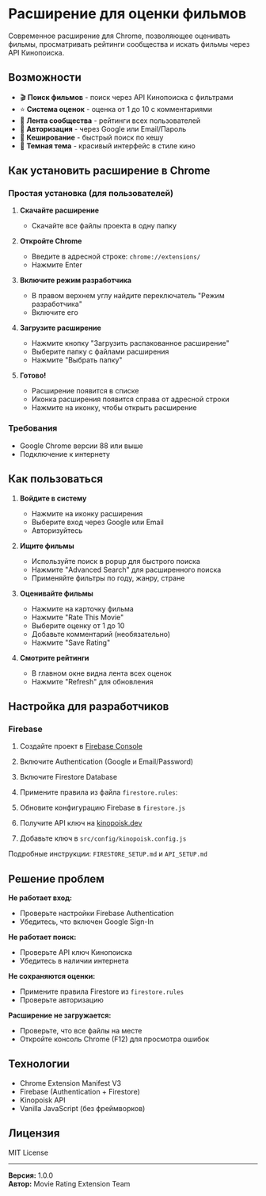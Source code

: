# Расширение для оценки фильмов

Современное расширение для Chrome, позволяющее оценивать фильмы, просматривать рейтинги сообщества и искать фильмы через API Кинопоиска.

## Возможности

- 🎬 **Поиск фильмов** - поиск через API Кинопоиска с фильтрами
- ⭐ **Система оценок** - оценка от 1 до 10 с комментариями
- 👥 **Лента сообщества** - рейтинги всех пользователей
- 🔐 **Авторизация** - через Google или Email/Пароль
- 💾 **Кеширование** - быстрый поиск по кешу
- 🎨 **Темная тема** - красивый интерфейс в стиле кино

## Как установить расширение в Chrome

### Простая установка (для пользователей)

1. **Скачайте расширение**
   - Скачайте все файлы проекта в одну папку

2. **Откройте Chrome**
   - Введите в адресной строке: `chrome://extensions/`
   - Нажмите Enter

3. **Включите режим разработчика**
   - В правом верхнем углу найдите переключатель "Режим разработчика"
   - Включите его

4. **Загрузите расширение**
   - Нажмите кнопку "Загрузить распакованное расширение"
   - Выберите папку с файлами расширения
   - Нажмите "Выбрать папку"

5. **Готово!**
   - Расширение появится в списке
   - Иконка расширения появится справа от адресной строки
   - Нажмите на иконку, чтобы открыть расширение

### Требования

- Google Chrome версии 88 или выше
- Подключение к интернету

## Как пользоваться

1. **Войдите в систему**
   - Нажмите на иконку расширения
   - Выберите вход через Google или Email
   - Авторизуйтесь

2. **Ищите фильмы**
   - Используйте поиск в popup для быстрого поиска
   - Нажмите "Advanced Search" для расширенного поиска
   - Применяйте фильтры по году, жанру, стране

3. **Оценивайте фильмы**
   - Нажмите на карточку фильма
   - Нажмите "Rate This Movie"
   - Выберите оценку от 1 до 10
   - Добавьте комментарий (необязательно)
   - Нажмите "Save Rating"

4. **Смотрите рейтинги**
   - В главном окне видна лента всех оценок
   - Нажмите "Refresh" для обновления

## Настройка для разработчиков

### Firebase

1. Создайте проект в [Firebase Console](https://console.firebase.google.com/)
2. Включите Authentication (Google и Email/Password)
3. Включите Firestore Database
4. Примените правила из файла `firestore.rules`:

5. Обновите конфигурацию Firebase в `firestore.js`
6. Получите API ключ на [kinopoisk.dev](https://kinopoisk.dev/)
7. Добавьте ключ в `src/config/kinopoisk.config.js`

Подробные инструкции: `FIRESTORE_SETUP.md` и `API_SETUP.md`

## Решение проблем

**Не работает вход:**
- Проверьте настройки Firebase Authentication
- Убедитесь, что включен Google Sign-In

**Не работает поиск:**
- Проверьте API ключ Кинопоиска
- Убедитесь в наличии интернета

**Не сохраняются оценки:**
- Примените правила Firestore из `firestore.rules`
- Проверьте авторизацию

**Расширение не загружается:**
- Проверьте, что все файлы на месте
- Откройте консоль Chrome (F12) для просмотра ошибок

## Технологии

- Chrome Extension Manifest V3
- Firebase (Authentication + Firestore)
- Kinopoisk API
- Vanilla JavaScript (без фреймворков)

## Лицензия

MIT License

---

**Версия:** 1.0.0  
**Автор:** Movie Rating Extension Team
